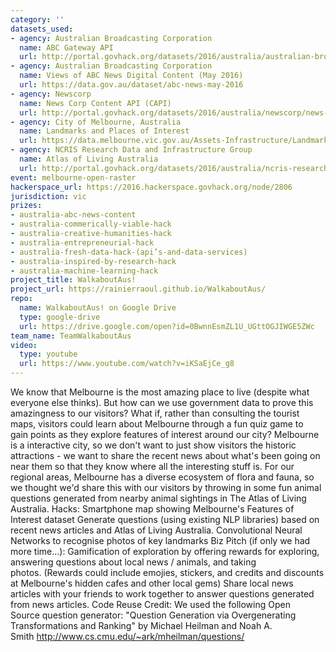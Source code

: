 ```yaml
---
category: ''
datasets_used:
- agency: Australian Broadcasting Corporation
  name: ABC Gateway API
  url: http://portal.govhack.org/datasets/2016/australia/australian-broadcasting-corporation/abc-gateway-api.html
- agency: Australian Broadcasting Corporation
  name: Views of ABC News Digital Content (May 2016)
  url: https://data.gov.au/dataset/abc-news-may-2016
- agency: Newscorp
  name: News Corp Content API (CAPI)
  url: http://portal.govhack.org/datasets/2016/australia/newscorp/news-corp-content-api-(capi)-sa.html
- agency: City of Melbourne, Australia
  name: Landmarks and Places of Interest
  url: https://data.melbourne.vic.gov.au/Assets-Infrastructure/Landmarks-and-Places-of-Interest/j5vt-ppat/about
- agency: NCRIS Research Data and Infrastructure Group
  name: Atlas of Living Australia
  url: http://portal.govhack.org/datasets/2016/australia/ncris-research-data-and-infrastructure-group/atlas-of-living-australia.html
event: melbourne-open-raster
hackerspace_url: https://2016.hackerspace.govhack.org/node/2806
jurisdiction: vic
prizes:
- australia-abc-news-content
- australia-commerically-viable-hack
- australia-creative-humanities-hack
- australia-entrepreneurial-hack
- australia-fresh-data-hack-(api’s-and-data-services)
- australia-inspired-by-research-hack
- australia-machine-learning-hack
project_title: WalkaboutAus!
project_url: https://rainierraoul.github.io/WalkaboutAus/
repo:
  name: WalkaboutAus! on Google Drive
  type: google-drive
  url: https://drive.google.com/open?id=0BwnnEsmZL1U_UGttOGJIWGE5ZWc
team_name: TeamWalkaboutAus
video:
  type: youtube
  url: https://www.youtube.com/watch?v=iKSaEjCe_g8
---
```


We know that Melbourne is the most amazing place to live (despite what everyone else thinks). But how can we use government data to prove this amazingness to our visitors?
What if, rather than consulting the tourist maps, visitors could learn about Melbourne through a fun quiz game to gain points as they explore features of interest around our city?
Melbourne is a interactive city, so we don't want to just show visitors the historic attractions - we want to share the recent news about what's been going on near them so that they know where all the interesting stuff is.
For our regional areas, Melbourne has a diverse ecosystem of flora and fauna, so we thought we'd share this with our visitors by throwing in some fun animal questions generated from nearby animal sightings in The Atlas of Living Australia.
Hacks:
Smartphone map showing Melbourne's Features of Interest dataset
Generate questions (using existing NLP libraries) based on recent news articles and Atlas of Living Australia.
Convolutional Neural Networks to recognise photos of key landmarks
Biz Pitch (if only we had more time...):
Gamification of exploration by offering rewards for exploring, answering questions about local news / animals, and taking photos. (Rewards could include emojies, stickers, and credits and discounts at Melbourne's hidden cafes and other local gems)
Share local news articles with your friends to work together to answer questions generated from news articles.
Code Reuse Credit:
We used the following Open Source question generator: "Question Generation via Overgenerating Transformations and Ranking" by Michael Heilman and Noah A. Smith http://www.cs.cmu.edu/~ark/mheilman/questions/